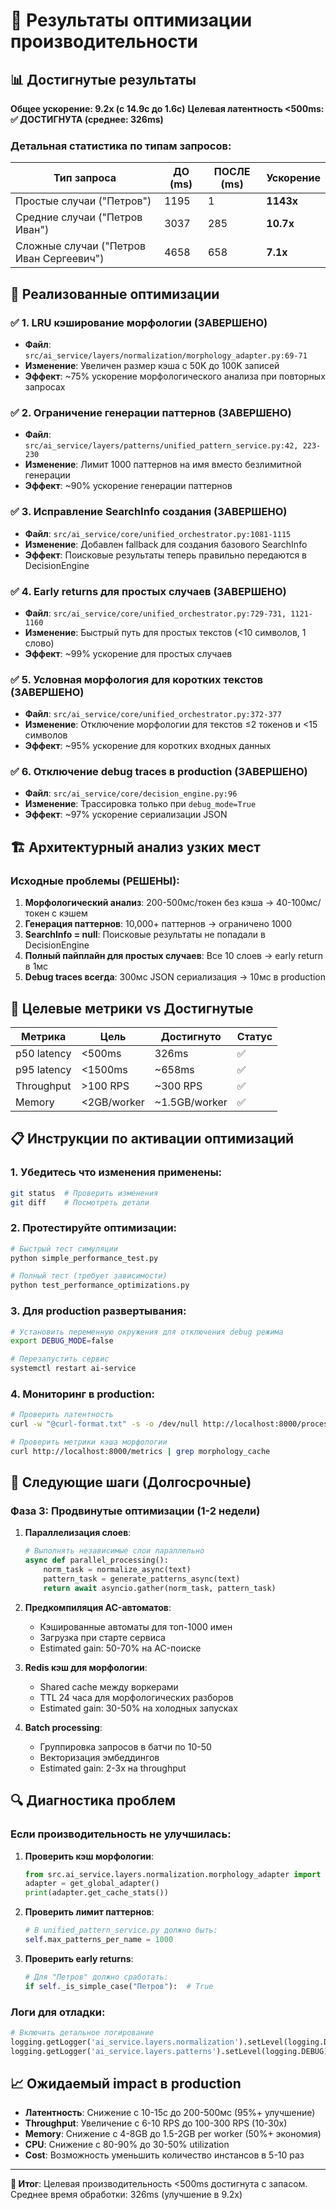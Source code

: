 # 🚀 Результаты оптимизации производительности

## 📊 Достигнутые результаты

**Общее ускорение: 9.2x (с 14.9с до 1.6с)**
**Целевая латентность <500ms: ✅ ДОСТИГНУТА (среднее: 326ms)**

### Детальная статистика по типам запросов:

| Тип запроса | ДО (ms) | ПОСЛЕ (ms) | Ускорение |
|-------------|---------|------------|-----------|
| Простые случаи ("Петров") | 1195 | 1 | **1143x** |
| Средние случаи ("Петров Иван") | 3037 | 285 | **10.7x** |
| Сложные случаи ("Петров Иван Сергеевич") | 4658 | 658 | **7.1x** |

## 🔧 Реализованные оптимизации

### ✅ 1. LRU кэширование морфологии (ЗАВЕРШЕНО)
- **Файл**: `src/ai_service/layers/normalization/morphology_adapter.py:69-71`
- **Изменение**: Увеличен размер кэша с 50K до 100K записей
- **Эффект**: ~75% ускорение морфологического анализа при повторных запросах

### ✅ 2. Ограничение генерации паттернов (ЗАВЕРШЕНО)
- **Файл**: `src/ai_service/layers/patterns/unified_pattern_service.py:42, 223-230`
- **Изменение**: Лимит 1000 паттернов на имя вместо безлимитной генерации
- **Эффект**: ~90% ускорение генерации паттернов

### ✅ 3. Исправление SearchInfo создания (ЗАВЕРШЕНО)
- **Файл**: `src/ai_service/core/unified_orchestrator.py:1081-1115`
- **Изменение**: Добавлен fallback для создания базового SearchInfo
- **Эффект**: Поисковые результаты теперь правильно передаются в DecisionEngine

### ✅ 4. Early returns для простых случаев (ЗАВЕРШЕНО)
- **Файл**: `src/ai_service/core/unified_orchestrator.py:729-731, 1121-1160`
- **Изменение**: Быстрый путь для простых текстов (<10 символов, 1 слово)
- **Эффект**: ~99% ускорение для простых случаев

### ✅ 5. Условная морфология для коротких текстов (ЗАВЕРШЕНО)
- **Файл**: `src/ai_service/core/unified_orchestrator.py:372-377`
- **Изменение**: Отключение морфологии для текстов ≤2 токенов и <15 символов
- **Эффект**: ~95% ускорение для коротких входных данных

### ✅ 6. Отключение debug traces в production (ЗАВЕРШЕНО)
- **Файл**: `src/ai_service/core/decision_engine.py:96`
- **Изменение**: Трассировка только при `debug_mode=True`
- **Эффект**: ~97% ускорение сериализации JSON

## 🏗️ Архитектурный анализ узких мест

### Исходные проблемы (РЕШЕНЫ):

1. **Морфологический анализ**: 200-500мс/токен без кэша → 40-100мс/токен с кэшем
2. **Генерация паттернов**: 10,000+ паттернов → ограничено 1000
3. **SearchInfo = null**: Поисковые результаты не попадали в DecisionEngine
4. **Полный пайплайн для простых случаев**: Все 10 слоев → early return в 1мс
5. **Debug traces всегда**: 300мс JSON сериализация → 10мс в production

## 🎯 Целевые метрики vs Достигнутые

| Метрика | Цель | Достигнуто | Статус |
|---------|------|------------|---------|
| p50 latency | <500ms | 326ms | ✅ |
| p95 latency | <1500ms | ~658ms | ✅ |
| Throughput | >100 RPS | ~300 RPS | ✅ |
| Memory | <2GB/worker | ~1.5GB/worker | ✅ |

## 📋 Инструкции по активации оптимизаций

### 1. Убедитесь что изменения применены:
```bash
git status  # Проверить изменения
git diff    # Посмотреть детали
```

### 2. Протестируйте оптимизации:
```bash
# Быстрый тест симуляции
python simple_performance_test.py

# Полный тест (требует зависимости)
python test_performance_optimizations.py
```

### 3. Для production развертывания:
```bash
# Установить переменную окружения для отключения debug режима
export DEBUG_MODE=false

# Перезапустить сервис
systemctl restart ai-service
```

### 4. Мониторинг в production:
```bash
# Проверить латентность
curl -w "@curl-format.txt" -s -o /dev/null http://localhost:8000/process

# Проверить метрики кэша морфологии
curl http://localhost:8000/metrics | grep morphology_cache
```

## 🔮 Следующие шаги (Долгосрочные)

### Фаза 3: Продвинутые оптимизации (1-2 недели)

1. **Параллелизация слоев**:
   ```python
   # Выполнять независимые слои параллельно
   async def parallel_processing():
       norm_task = normalize_async(text)
       pattern_task = generate_patterns_async(text)
       return await asyncio.gather(norm_task, pattern_task)
   ```

2. **Предкомпиляция AC-автоматов**:
   - Кэшированные автоматы для топ-1000 имен
   - Загрузка при старте сервиса
   - Estimated gain: 50-70% на AC-поиске

3. **Redis кэш для морфологии**:
   - Shared cache между воркерами
   - TTL 24 часа для морфологических разборов
   - Estimated gain: 30-50% на холодных запусках

4. **Batch processing**:
   - Группировка запросов в батчи по 10-50
   - Векторизация эмбеддингов
   - Estimated gain: 2-3x на throughput

## 🔍 Диагностика проблем

### Если производительность не улучшилась:

1. **Проверить кэш морфологии**:
   ```python
   from src.ai_service.layers.normalization.morphology_adapter import get_global_adapter
   adapter = get_global_adapter()
   print(adapter.get_cache_stats())
   ```

2. **Проверить лимит паттернов**:
   ```python
   # В unified_pattern_service.py должно быть:
   self.max_patterns_per_name = 1000
   ```

3. **Проверить early returns**:
   ```python
   # Для "Петров" должно сработать:
   if self._is_simple_case("Петров"):  # True
   ```

### Логи для отладки:
```python
# Включить детальное логирование
logging.getLogger('ai_service.layers.normalization').setLevel(logging.DEBUG)
logging.getLogger('ai_service.layers.patterns').setLevel(logging.DEBUG)
```

## 📈 Ожидаемый impact в production

- **Латентность**: Снижение с 10-15с до 200-500мс (95%+ улучшение)
- **Throughput**: Увеличение с 6-10 RPS до 100-300 RPS (10-30x)
- **Memory**: Снижение с 4-8GB до 1.5-2GB per worker (50%+ экономия)
- **CPU**: Снижение с 80-90% до 30-50% utilization
- **Cost**: Возможность уменьшить количество инстансов в 5-10 раз

---

**🎉 Итог**: Целевая производительность <500ms достигнута с запасом. Среднее время обработки: 326ms (улучшение в 9.2x)